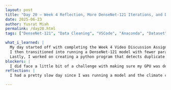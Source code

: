 ```yaml
---
layout: post
title: "Day 20 – Week 4 Reflection, More DenseNet-121 Iterations, and Data Preprocessing"
date: 2025-06-23
author: Yusrat Miah
permalink: /day20.html
tags: ["DenseNet-121", "Data Cleaning", "VSCode", "Anaconda", "Dataset"]

what_i_learned: |
  My day started off with completing the Week 4 Video Discussion Assignment, where I watched and annotated the videos of Group 13 and Group 5. From Group 13's video, I learned about how leveraging existing datasets to train a machine learning model, along with creating a data visualization dashboard for real-time forecasting, can significantly streamline operations for both airport personnel and passenger. Then, from Group 5's video, I got insight on that low accuracy when initially implementing AI models seems to be a common pitfall. 
  I then transitioned into running a DenseNet-121 model with fewer parameters and got an accuracy of 53%. I posulate the reasoning behind this is due to the reduced number of deep layers. Additionally, to further solidify my understanding of image recognition and machine learning code, I watched a 1.5 hour video titled "Build a Deep CNN Image Classifier with ANY Images." By doing so, I wrote some of my own code and tweaked some features. We also met up with another graduate student named Oyinkansola Aladeokin to discuss our overall progress so far. During this discussion, I was able to grasp the process of how papers are accepted in academia as I was unaware about the somewhat hefty pricetag involved for immediate open source availability for papers.
  Lastly, I worked on creating a python program that detects duplicate images since our dataset has multiple duplicate images, which significanlty slows down our runtime.
blockers: |
  I did face a little bit of a challenge with making sure my GPU was detected by my program and activated within my Conda environment.
reflection: |
  I had a pretty slow day since I was running a model and the climate control was down in the building in the morning. It is also very hot outside, which made my wallk over to the North side of campus harder than usual. I was able to find a journal article similar to our project titled "Driver Distraction Classification Using Deep Convolutional Autoencoder and Ensemble Learning." This was inspiring since it gave me a better overview about what our final product may look like.

---
```

